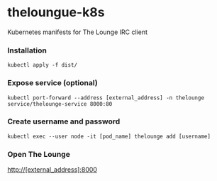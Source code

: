 # theloungue-k8s
Kubernetes manifests for The Lounge IRC client

### Installation
`kubectl apply -f dist/`

### Expose service (optional)
`kubectl port-forward --address [external_address] -n thelounge service/thelounge-service 8000:80`

### Create username and password
`kubectl exec --user node -it [pod_name] thelounge add [username]`

### Open The Lounge
[http://[external_address]:8000](http://[external_address]:8000)
